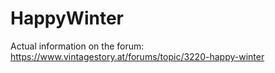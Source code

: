 # HappyWinter

Actual information on the forum:<br/>
https://www.vintagestory.at/forums/topic/3220-happy-winter
